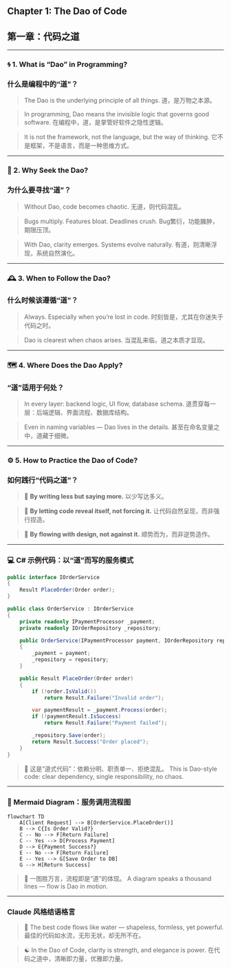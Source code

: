 ## Chapter 1: The Dao of Code

## 第一章：代码之道

---

### 🌀 1. What is “Dao” in Programming?

### 什么是编程中的“道”？

> The Dao is the underlying principle of all things.
> 道，是万物之本源。

> In programming, Dao means the invisible logic that governs good software.
> 在编程中，道，是掌管好软件之隐性逻辑。

> It is not the framework, not the language, but the way of thinking.
> 它不是框架，不是语言，而是一种思维方式。

---

### 🧠 2. Why Seek the Dao?

### 为什么要寻找“道”？

> Without Dao, code becomes chaotic.
> 无道，则代码混乱。

> Bugs multiply. Features bloat. Deadlines crush.
> Bug繁衍，功能臃肿，期限压顶。

> With Dao, clarity emerges. Systems evolve naturally.
> 有道，则清晰浮现，系统自然演化。

---

### 🕰️ 3. When to Follow the Dao?

### 什么时候该遵循“道”？

> Always. Especially when you’re lost in code.
> 时刻皆是，尤其在你迷失于代码之时。

> Dao is clearest when chaos arises.
> 当混乱来临，道之本质才显现。

---

### 🗺️ 4. Where Does the Dao Apply?

### “道”适用于何处？

> In every layer: backend logic, UI flow, database schema.
> 道贯穿每一层：后端逻辑、界面流程、数据库结构。

> Even in naming variables — Dao lives in the details.
> 甚至在命名变量之中，道藏于细微。

---

### ⚙️ 5. How to Practice the Dao of Code?

### 如何践行“代码之道”？

> 🧭 **By writing less but saying more.**
> 以少写达多义。

> 🔁 **By letting code reveal itself, not forcing it.**
> 让代码自然呈现，而非强行捏造。

> 🌿 **By flowing with design, not against it.**
> 顺势而为，而非逆势造作。

---

### 💻 C# 示例代码：以“道”而写的服务模式

```csharp
public interface IOrderService
{
    Result PlaceOrder(Order order);
}

public class OrderService : IOrderService
{
    private readonly IPaymentProcessor _payment;
    private readonly IOrderRepository _repository;

    public OrderService(IPaymentProcessor payment, IOrderRepository repository)
    {
        _payment = payment;
        _repository = repository;
    }

    public Result PlaceOrder(Order order)
    {
        if (!order.IsValid())
            return Result.Failure("Invalid order");

        var paymentResult = _payment.Process(order);
        if (!paymentResult.IsSuccess)
            return Result.Failure("Payment failed");

        _repository.Save(order);
        return Result.Success("Order placed");
    }
}
```

> 🧘 这是“道式代码”：依赖分明、职责单一、拒绝混乱。
> This is Dao-style code: clear dependency, single responsibility, no chaos.

---

### 🧩 Mermaid Diagram：服务调用流程图

```mermaid
flowchart TD
    A[Client Request] --> B[OrderService.PlaceOrder()]
    B --> C{Is Order Valid?}
    C -- No --> F[Return Failure]
    C -- Yes --> D[Process Payment]
    D --> E{Payment Success?}
    E -- No --> F[Return Failure]
    E -- Yes --> G[Save Order to DB]
    G --> H[Return Success]
```

> 🧭 一图胜万言，流程即是“道”的体现。
> A diagram speaks a thousand lines — flow is Dao in motion.

---

### Claude 风格结语格言

> 🌌 The best code flows like water — shapeless, formless, yet powerful.
> 最佳的代码如水流，无形无状，却无所不在。

> ☯ In the Dao of Code, clarity is strength, and elegance is power.
> 在代码之道中，清晰即力量，优雅即力量。
